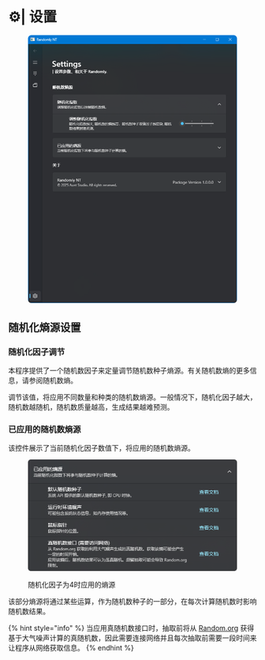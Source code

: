 # ⚙️| 设置

<figure><img src="../.gitbook/assets/image.png" alt=""><figcaption></figcaption></figure>

## 随机化熵源设置

### 随机化因子调节

本程序提供了一个随机数因子来定量调节随机数种子熵源。有关随机数熵的更多信息，请参阅随机数熵。

调节该值，将应用不同数量和种类的随机数熵源。一般情况下，随机化因子越大，随机数越随机，随机数质量越高，生成结果越难预测。

### 已应用的随机数熵源

该控件展示了当前随机化因子数值下，将应用的随机数熵源。

<figure><img src="../.gitbook/assets/image (1).png" alt=""><figcaption><p>随机化因子为4时应用的熵源</p></figcaption></figure>

该部分熵源将通过某些运算，作为随机数种子的一部分，在每次计算随机数时影响随机数结果。

{% hint style="info" %}
当应用真随机数接口时，抽取前将从 [Random.org](https://www.random.org/) 获得基于大气噪声计算的真随机数，因此需要连接网络并且每次抽取前需要一段时间来让程序从网络获取信息。
{% endhint %}

